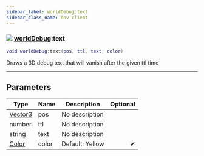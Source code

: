 ```yaml
---
sidebar_label: worldDebug:text
sidebar_class_name: env-client
---
```


### ![](/img/wiki/client.png) [worldDebug](../worlddebug/README.md):text

```lua
void worldDebug:text(pos, ttl, text, color)
```

Draws a 3D debug text that will vanish after the given ttl time<br/>

-----------------
## Parameters

| Type   | Name | Description | Optional |
| ------ | ---- | ----------- | -------: |
| [Vector3](../vector3/README.md) | pos | No description |   |
| number | ttl | No description |   |
| string | text | No description |   |
| [Color](../color/README.md) | color | Default: Yellow | ✔ |
